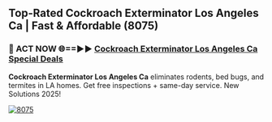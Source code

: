 ## Top-Rated Cockroach Exterminator Los Angeles Ca | Fast & Affordable (8075)

<h3>🐜 ACT NOW 🌐==►► <a href="https://tinyurl.com/2dysvsjj" rel="nofollow">Cockroach Exterminator Los Angeles Ca Special Deals</a></h3>

**Cockroach Exterminator Los Angeles Ca** eliminates rodents, bed bugs, and termites in LA homes. Get free inspections + same-day service. New Solutions 2025!

[![8075](https://i.imgur.com/JCYaghj.jpeg)](https://tinyurl.com/2dysvsjj)